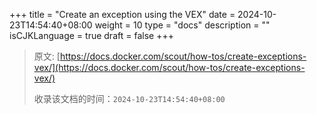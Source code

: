 +++
title = "Create an exception using the VEX"
date = 2024-10-23T14:54:40+08:00
weight = 10
type = "docs"
description = ""
isCJKLanguage = true
draft = false
+++

> 原文: [https://docs.docker.com/scout/how-tos/create-exceptions-vex/](https://docs.docker.com/scout/how-tos/create-exceptions-vex/)
>
> 收录该文档的时间：`2024-10-23T14:54:40+08:00`
